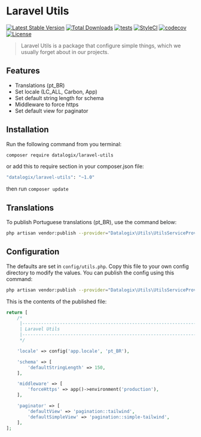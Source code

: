 # Laravel Utils

[![Latest Stable Version](https://poser.pugx.org/datalogix/laravel-utils/version)](https://packagist.org/packages/datalogix/laravel-utils)
[![Total Downloads](https://poser.pugx.org/datalogix/laravel-utils/downloads)](https://packagist.org/packages/datalogix/laravel-utils)
[![tests](https://github.com/datalogix/laravel-utils/workflows/tests/badge.svg)](https://github.com/datalogix/laravel-utils/actions)
[![StyleCI](https://github.styleci.io/repos/304879300/shield?style=flat)](https://github.styleci.io/repos/304879300)
[![codecov](https://codecov.io/gh/datalogix/laravel-utils/branch/master/graph/badge.svg)](https://codecov.io/gh/datalogix/laravel-utils)
[![License](https://poser.pugx.org/datalogix/laravel-utils/license)](https://packagist.org/packages/datalogix/laravel-utils)

> Laravel Utils is a package that configure simple things, which we usually forget about in our projects.

## Features

- Translations (pt_BR)
- Set locale (LC_ALL, Carbon, App)
- Set default string length for schema
- Middleware to force https
- Set default view for paginator

## Installation

Run the following command from you terminal:

```bash
composer require datalogix/laravel-utils
```

or add this to require section in your composer.json file:

```bash
"datalogix/laravel-utils": "~1.0"
```

then run ```composer update```

## Translations

To publish Portuguese translations (pt_BR), use the command below:

```bash
php artisan vendor:publish --provider="Datalogix\Utils\UtilsServiceProvider" --tag="lang"
```

## Configuration

The defaults are set in `config/utils.php`. Copy this file to your own config directory to modify the values. You can publish the config using this command:

```bash
php artisan vendor:publish --provider="Datalogix\Utils\UtilsServiceProvider" --tag="config"
```

This is the contents of the published file:

```php
return [
    /*
     |--------------------------------------------------------------------------
     | Laravel Utils
     |--------------------------------------------------------------------------
     */

    'locale' => config('app.locale', 'pt_BR'),

    'schema' => [
        'defaultStringLength' => 150,
    ],

    'middleware' => [
        'forceHttps' => app()->environment('production'),
    ],

    'paginator' => [
        'defaultView' => 'pagination::tailwind',
        'defaultSimpleView' => 'pagination::simple-tailwind',
    ],
];
```

